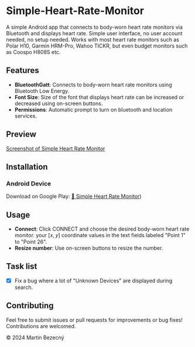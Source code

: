 # Simple-Heart-Rate-Monitor
A simple Android app that connects to body-worn heart rate monitors via Bluetooth and displays heart rate. Simple user interface, no user account needed, no setup needed. Works with most heart rate monitors such as Polar H10, Garmin HRM-Pro, Wahoo TICKR, but even budget monitors such as Coospo H808S etc.

## Features
- **BluetoothGatt**: Connects to body-worn heart rate monitors using Bluetooth Low Energy.
- **Font Size**: Size of the font that displays heart rate can be increased or decreased using on-screen buttons.
- **Permissions**: Automatic prompt to turn on bluetooth and location services.

## Preview
[Screenshot of Simple Heart Rate Monitor](https://i.imgur.com/fA6pypl.png)

## Installation
### Android Device
Download on Google Play: [🤖 Simple Heart Rate Monitor](https://play.google.com/store/apps/details?id=com.martinbartin.simpleheartratemonitor))


## Usage
- **Connect**: Click CONNECT and choose the desired body-worn heart rate monitor. your [𝑥, 𝑦] coordinate values in the text fields labeled "Point 1" to "Point 26".
- **Resize number**: Use on-screen buttons to resize the number.

## Task list
- [x] Fix a bug where a lot of "Unknown Devices" are displayed during search.

## Contributing
Feel free to submit issues or pull requests for improvements or bug fixes! Contributions are welcomed.



© 2024 Martin Bezecný
